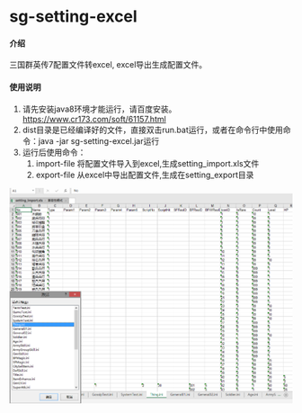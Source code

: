 # sg-setting-excel

#### 介绍
三国群英传7配置文件转excel, excel导出生成配置文件。

#### 使用说明

1. 请先安装java8环境才能运行，请百度安装。https://www.cr173.com/soft/61157.html
2. dist目录是已经编译好的文件，直接双击run.bat运行，或者在命令行中使用命令：java -jar sg-setting-excel.jar运行
3. 运行后使用命令：
	1. import-file 将配置文件导入到excel,生成setting_import.xls文件
	2. export-file 从excel中导出配置文件,生成在setting_export目录

![avatar](introduces.png)
